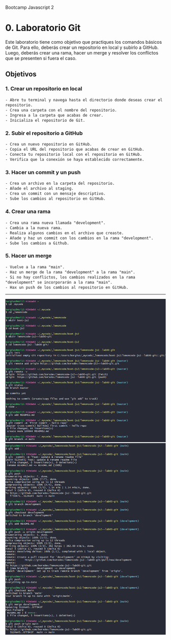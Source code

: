 Bootcamp Javascript 2
# 0. Laboratorio Git

Este laboratorio tiene como objetivo que practiques los comandos básicos de Git. Para ello, deberás crear un repositorio en local y subirlo a GitHub. Luego, deberás crear una rama, hacer un merge y resolver los conflictos que se presenten si fuera el caso.


## Objetivos

### 1. Crear un repositorio en local
    - Abre tu terminal y navega hasta el directorio donde deseas crear el repositorio.
    - Crea una carpeta con el nombre del repositorio.
    - Ingresa a la carpeta que acabas de crear.
    - Inicializa el repositorio de Git.


### 2. Subir el repositorio a GitHub

    - Crea un nuevo repositorio en GitHub.
    - Copia el URL del repositorio que acabas de crear en GitHub.
    - Conecta tu repositorio local con el repositorio en GitHub.
    - Verifica que la conexión se haya establecido correctamente.


### 3. Hacer un commit y un push
    - Crea un archivo en la carpeta del repositorio.
    - Añade el archivo al staging.
    - Crea un commit con un mensaje descriptivo.
    - Sube los cambios al repositorio en GitHub.



### 4. Crear una rama
    - Crea una rama nueva llamada "development".
    - Cambia a la nueva rama.
    - Realiza algunos cambios en el archivo que creaste.
    - Añade y haz un commit con los cambios en la rama "development".
    - Sube los cambios a Github.


### 5. Hacer un merge
    - Vuelve a la rama "main".
    - Haz un merge de la rama "development" a la rama "main".
    - Si no hay conflictos, los cambios realizados en la rama "development" se incorporarán a la rama "main".
    - Hax un push de los cambios al repositorio en GitHub.


---


![captura 1](git-bash1.png)
![captura 2](git-bash2.png)